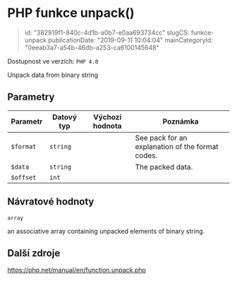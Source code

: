 PHP funkce unpack()
================================

> id: "382919f1-840c-4d1b-a0b7-e0aa693734cc"
> slugCS: funkce-unpack
> publicationDate: "2019-09-11 10:04:04"
> mainCategoryId: "0eeab3a7-a54b-46db-a253-ca6100145648"

Dostupnost ve verzích: `PHP 4.0`

Unpack data from binary string


Parametry
--------------

| Parametr | Datový typ | Výchozí hodnota | Poznámka |
|-----|-----|-----|-----|
| `$format` | `string` |  | See pack for an explanation of the format codes. |
| `$data` | `string` |  | The packed data. |
| `$offset` | `int` |  |  |


Návratové hodnoty
----------------

`array`

an associative array containing unpacked elements of binary
string.

Další zdroje
------------

https://php.net/manual/en/function.unpack.php
